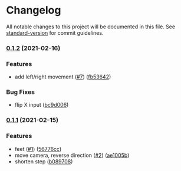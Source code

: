 # Changelog

All notable changes to this project will be documented in this file. See [standard-version](https://github.com/conventional-changelog/standard-version) for commit guidelines.

### [0.1.2](https://github.com/Terkwood/tinker-godot-joint/compare/v0.1.1...v0.1.2) (2021-02-16)


### Features

* add left/right movement ([#7](https://github.com/Terkwood/tinker-godot-joint/issues/7)) ([fb53642](https://github.com/Terkwood/tinker-godot-joint/commit/fb53642c7ca514d58dde1d8b4ddea47fecf021b1))


### Bug Fixes

* flip X input ([bc9d006](https://github.com/Terkwood/tinker-godot-joint/commit/bc9d006f9c2da43ad0638d97cb875230410a3ef2))

### [0.1.1](https://github.com/Terkwood/tinker-godot-joint/compare/v0.1.0...v0.1.1) (2021-02-15)


### Features

* feet ([#1](https://github.com/Terkwood/tinker-godot-joint/issues/1)) ([56776cc](https://github.com/Terkwood/tinker-godot-joint/commit/56776ccb2f74016882c72c07a067de0a9a682255))
* move camera, reverse direction ([#2](https://github.com/Terkwood/tinker-godot-joint/issues/2)) ([ae1005b](https://github.com/Terkwood/tinker-godot-joint/commit/ae1005b3a875e3fd73e76a0fc3d20726ec57091c))
* shorten step ([b089708](https://github.com/Terkwood/tinker-godot-joint/commit/b089708a6a63fcd1c690a8526eea3148ead8a74e))
